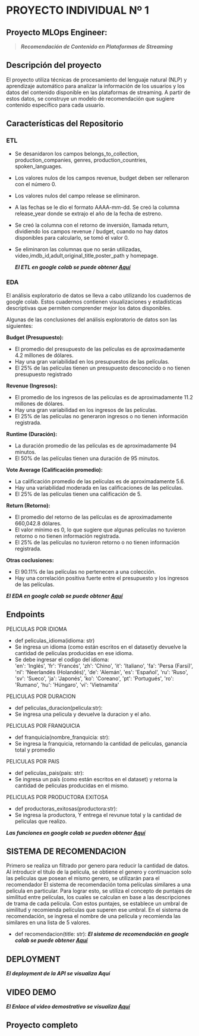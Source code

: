 # PROYECTO INDIVIDUAL Nº 1

## Proyecto MLOps Engineer: 
>***Recomendación de Contenido en Plataformas de Streaming***


## Descripción del proyecto
El proyecto utiliza técnicas de procesamiento del lenguaje natural (NLP) y aprendizaje automático para analizar la información de los usuarios y los datos del contenido disponible en las plataformas de streaming. A partir de estos datos, se construye un modelo de recomendación que sugiere contenido específico para cada usuario.
## Características del Repositorio
### ETL
+ Se desanidaron los campos belongs_to_collection, production_companies, genres, production_countries, spoken_languages. 

+ Los valores nulos de los campos revenue, budget deben ser rellenaron con el número 0.

+ Los valores nulos del campo release se eliminaron.

+ A las fechas se le dio el formato AAAA-mm-dd. Se creó la columna release_year donde se extrajo el año de la fecha de estreno.

+ Se creó la columna con el retorno de inversión, llamada return, dividiendo los campos revenue / budget, cuando no hay datos disponibles para calcularlo, se tomó el valor 0.

+ Se eliminaron las columnas que no serán utilizadas, video,imdb_id,adult,original_title,poster_path y homepage.

  ***El ETL en google colab se puede obtener [Aquí](https://colab.research.google.com/drive/167wxE4UOzcRVj7LpceT9P91LmCrbITDV?usp=sharing)***

### EDA
El análisis exploratorio de datos se lleva a cabo utilizando los cuadernos de google colab. Estos cuadernos contienen visualizaciones y estadísticas descriptivas que permiten comprender mejor los datos disponibles.

Algunas de las conclusiones del análisis exploratorio de datos son las siguientes:

**Budget (Presupuesto):**
+ El promedio del presupuesto de las películas es de aproximadamente 4.2 millones de dólares.
+ Hay una gran variabilidad en los presupuestos de las películas.
+ El 25% de las películas tienen un presupuesto desconocido o no tienen presupuesto registrado

**Revenue (Ingresos):**
+ El promedio de los ingresos de las películas es de aproximadamente 11.2 millones de dólares.
+ Hay una gran variabilidad en los ingresos de las películas.
+ El 25% de las películas  no generaron ingresos o no tienen información registrada.

**Runtime (Duración):**
+ La duración promedio de las películas es de aproximadamente 94 minutos.
+ El 50% de las películas tienen una duración de 95 minutos.

**Vote Average (Calificación promedio):**
+ La calificación promedio de las películas es de aproximadamente 5.6.
+ Hay una variabilidad moderada en las calificaciones de las películas.
+ El 25% de las películas tienen una calificación de 5.

**Return (Retorno):**
+ El promedio del retorno de las películas es de aproximadamente 660,042.8 dólares.
+ El valor mínimo es 0, lo que sugiere que algunas películas no tuvieron retorno o no tienen información registrada.
+ El 25% de las películas no tuvieron retorno o no tienen información registrada.

**Otras coclusiones:**
+ El 90.11% de las películas no pertenecen a una colección.
+ Hay una correlación positiva fuerte entre el presupuesto y los ingresos de las películas.

 ***El EDA en google colab se puede obtener [Aquí](https://colab.research.google.com/drive/18Jq2qnVS4IXi1V2HVvI_YxVdVt8dHVLS?usp=sharing)***

## Endpoints
PELICULAS POR IDIOMA
+ def peliculas_idioma(idioma: str)
+ Se ingresa un idioma (como están escritos en el dataset)y devuelve la cantidad de películas producidas en ese idioma.
+ Se debe ingresar el codigo del idioma:  
    'en': 'Inglés',
    'fr': 'Francés',
    'zh': 'Chino',
    'it': 'Italiano',
    'fa': 'Persa (Farsi)',
    'nl': 'Neerlandés (Holandés)',
    'de': 'Alemán',
    'es': 'Español',
    'ru': 'Ruso',
    'sv': 'Sueco',
    'ja': 'Japonés',
    'ko': 'Coreano',
    'pt': 'Portugués',
    'ro': 'Rumano',
    'hu': 'Húngaro',
    'vi': 'Vietnamita'
                    
PELICULAS POR DURACION
+ def peliculas_duracion(pelicula:str):
+ Se ingresa una pelicula y devuelve la duracion y el año.

PELICULAS POR FRANQUICIA
+ def franquicia(nombre_franquicia: str):
+ Se ingresa la franquicia, retornando la cantidad de peliculas, ganancia total y promedio
                    
PELICULAS POR PAIS
+ def peliculas_pais(pais: str):
+ Se ingresa un país (como están escritos en el dataset) y retorna la cantidad de peliculas producidas en el mismo.

PELICULAS POR PRODUCTORA EXITOSA
+ def productoras_exitosas(productora:str):
+ Se ingresa la productora, Y entrega el revunue total y la cantidad de peliculas que realizo.
  
***Las funciones en google colab se pueden obtener [Aquí](https://colab.research.google.com/drive/1X8nYi6o95qbsY6VjF20r054MemS3DO35?usp=sharing)***

## SISTEMA DE RECOMENDACION
Primero se realiza un filtrado por genero para reducir la cantidad de datos. Al introducir el titulo de la
pelicula, se obtiene el genero y continuacion solo las peliculas que posean el mismo genero, se utilizarán para el recomendador
El sistema de recomendación toma películas similares a una película en particular. Para lograr esto, se utiliza el concepto de puntajes de similitud entre películas, los cuales se calculan en base a las descripciones de trama de cada película. Con estos puntajes, se establece un umbral de similitud y recomienda películas que superen ese umbral.
En el sistema de recomendación, se ingresa el nombre de una película y recomienda las similares en una lista de 5 valores.

+ def recomendacion(title: str):
 ***El sistema de recomendación en google colab se puede obtener [Aquí](https://colab.research.google.com/drive/1-bzcCNxO1QJYtWM0JYacLRCN5jYP0SJA?usp=sharing)***

## DEPLOYMENT
***El deployment de la API se visualiza Aquí***
## VIDEO DEMO
***El Enlace al video demostrativo se visualiza [Aquí](https://drive.google.com/file/d/17uDGJyL5Pr05yQ9TvoS-SYVnrTbLABzO/view?usp=sharing)***
## Proyecto completo
